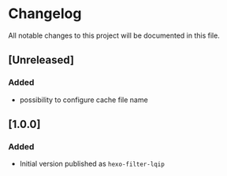 # Changelog
All notable changes to this project will be documented in this file.

## [Unreleased]
### Added
- possibility to configure cache file name

## [1.0.0]
### Added
- Initial version published as `hexo-filter-lqip`
